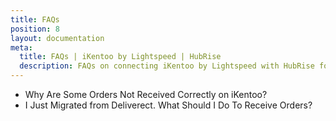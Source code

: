 ```yaml
---
title: FAQs
position: 8
layout: documentation
meta:
  title: FAQs | iKentoo by Lightspeed | HubRise
  description: FAQs on connecting iKentoo by Lightspeed with HubRise for your EPOS to work with other apps as a cohesive whole. Connect apps and synchronise your data.
---
```


- <Link to="/apps/ikentoo-lightspeed/faqs/troubleshooting-failed-orders/">Why Are Some Orders Not Received Correctly on iKentoo?</Link>
- <Link to="/apps/ikentoo-lightspeed/faqs/migrating-from-deliverect/">I Just Migrated from Deliverect. What Should I Do To Receive Orders?</Link>
